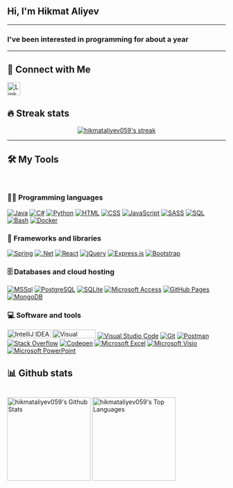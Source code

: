 <h2>Hi, I'm <strong>Hikmat Aliyev</strong></h2>
<hr>
<h3>I've been interested in programming for about a year</h3>

<hr>

<h2> 🚀 Connect with Me</h2>
<a href="https://www.linkedin.com/in/hikmat-aliyev-5959trt/">
    <img src="https://cdn.jsdelivr.net/gh/devicons/devicon/icons/linkedin/linkedin-original.svg" alt="LinkedIn" width="30" height="30"/>
</a>

## 🔥 Streak stats

<p align="center">
  <a href="https://github.com/hikmataliyev059">
    <img title="🔥 Get streak stats for your profile at git.io/streak-stats" alt="hikmataliyev059's streak" src="https://github-readme-streak-stats.herokuapp.com/?user=hikmataliyev059&theme=monokai-metallian&hide_border=true"/>
  </a>
</p>

<hr/>

## 🛠️ My Tools
<br/>

### 👨‍💻 Programming languages

<p>
    <a href="#"><img alt="Java" src="https://img.shields.io/badge/Java-ED8B00?logo=java&logoColor=white&style=plastic"></a>
    <a href="#"><img alt="C#" src="https://custom-icon-badges.herokuapp.com/badge/C%23-68217A.svg?logo=cs2&logoColor=white&style=plastic"></a>
    <a href="#"><img alt="Python" src="https://img.shields.io/badge/Python-3776AB?logo=python&logoColor=white&style=plastic"></a>
    <a href="#"><img alt="HTML" src="https://img.shields.io/badge/HTML-E34F26.svg?logo=html5&logoColor=white&style=plastic"></a>
    <a href="#"><img alt="CSS" src="https://img.shields.io/badge/CSS-1572B6.svg?logo=css3&logoColor=white&style=plastic"></a>
    <a href="#"><img alt="JavaScript" src="https://img.shields.io/badge/JavaScript-F7DF1E.svg?logo=javascript&logoColor=black&style=plastic"></a>
    <a href="#"><img alt="SASS" src="https://img.shields.io/badge/Sass-hotpink.svg?logo=SASS&logoColor=white&style=plastic"></a>
    <a href="#"><img alt="SQL" src="https://custom-icon-badges.herokuapp.com/badge/SQL-025E8C.svg?logo=database&logoColor=white&style=plastic"></a>
    <a href="#"><img alt="Bash" src="https://img.shields.io/badge/Bash-121011.svg?logo=gnu-bash&logoColor=white&style=plastic"></a>
    <a href="https://www.docker.com/"><img alt="Docker" src="https://img.shields.io/badge/Docker-2496ED?logo=docker&logoColor=white&style=plastic"></a>
</p>

### 🧰 Frameworks and libraries

<p>
    <a href="https://spring.io/"><img alt="Spring" src="https://img.shields.io/badge/Spring-6DB33F?logo=spring&logoColor=white&style=plastic"></a>
    <a href="#"><img alt=".Net" src="https://img.shields.io/badge/.NET-5C2D91?style=for-the-badge&logo=.net&logoColor=white&style=plastic"></a>
    <a href="#"><img alt="React" src="https://img.shields.io/badge/React-20232a.svg?logo=react&logoColor=%2361DAFB"></a>
    <a href="#"><img alt="jQuery" src="https://img.shields.io/badge/jQuery-0769AD?style=for-the-badge&logo=jquery&logoColor=white&style=plastic"></a>
    <a href="#"><img alt="Express.js" src="https://img.shields.io/badge/Express.js-404d59.svg?logo=express&logoColor=white"></a> 
    <a href="#"><img alt="Bootstrap" src="https://img.shields.io/badge/Bootstrap-7952B3.svg?logo=bootstrap&logoColor=white"></a>
</p>

### 🗄️ Databases and cloud hosting

<p>
    <a href="#"><img alt="MSSql" src ="https://img.shields.io/badge/Microsoft_SQL_Server-CC2927?style=for-the-badge&logo=microsoft-sql-server&logoColor=white&style=plastic"></a>
    <a href="#"><img alt="PostgreSQL" src ="https://img.shields.io/badge/PostgreSQL-316192.svg?logo=postgresql&logoColor=white"></a>
    <a href="#"><img alt="SQLite" src ="https://img.shields.io/badge/SQLite-07405e.svg?logo=sqlite&logoColor=white"></a>
    <a href="#"><img alt="Microsoft Access" src ="https://img.shields.io/badge/Microsoft_Access-A4373A?style=for-the-badge&logo=microsoft-access&logoColor=white&style=plastic"></a>
    <a href="#"><img alt="GitHub Pages" src="https://img.shields.io/badge/GitHub%20Pages-327FC7.svg?logo=github&logoColor=white"></a>
     <a href="#"><img alt="MongoDB" src ="https://img.shields.io/badge/MongoDB-4ea94b.svg?logo=mongodb&logoColor=white"></a>
</p>

### 💻 Software and tools

<p>
    <a href="#"><img alt="IntelliJ IDEA" src="https://img.shields.io/badge/IntelliJ%20IDEA-3F51B5?style=for-the-badge&logoColor=white" width="100" height="20"></a>
    <a href="#"><img alt="Visual Studio" src="https://img.shields.io/badge/Visual%20Studio-5C2D91?style=for-the-badge&logo=visual-studio&logoColor=white" 
    width="100" height="20"></a>
    <a href="#"><img alt="Visual Studio Code" src="https://img.shields.io/badge/Visual%20Studio%20Code-0078d7.svg?logo=visual-studio-code&logoColor=white"></a>
    <a href="#"><img alt="Git" src="https://img.shields.io/badge/Git-F05033.svg?logo=git&logoColor=white"></a>
    <a href="#"><img alt="Postman" src="https://img.shields.io/badge/Postman-FF6C37?logo=postman&logoColor=white"></a>
    <a href="#"><img alt="Stack Overflow" src="https://img.shields.io/badge/-Stack%20Overflow-FE7A16?logo=stack-overflow&logoColor=white"></a>
    <a href="#"><img alt="Codepen" src="https://img.shields.io/badge/Codepen-000000.svg?logo=codepen&logoColor=white"></a>
    <a href="#"><img alt="Microsoft Excel" src="https://img.shields.io/badge/Microsoft_Excel-217346?style=for-the-badge&logo=microsoft- excel&logoColor=white&style=plastic"></a>
     <a href="#"><img alt="Microsoft Visio" src="https://img.shields.io/badge/Microsoft_Visio-3955A3?style=for-the-badgee&logo=microsoft- visio&logoColor=white&style=plastic"></a>
    <a href="#"><img alt="Microsoft PowerPoint" src="https://img.shields.io/badge/Microsoft_PowerPoint-B7472A?style=for-the-badge&logo=microsoft- powerpoint&logoColor=white&style=plastic"></a>
    
</p>


## 📊 Github stats

  <br/>
    <a href="#"><img alt="hikmataliyev059's Github Stats" src="https://github-readme-stats.vercel.app/api/?username=hikmataliyev059&show_icons=true&count_private=true&theme=react&hide_border=true&bg_color=1F222E&title_color=F85D7F&icon_color=F8D866" height="192px"/></a>
    <a href="#"><img alt="hikmataliyev059's Top Languages" src="https://github-readme-stats.vercel.app/api/top-langs/?username=hikmataliyev059&langs_count=8&layout=compact&theme=react&hide_border=true&bg_color=1F222E&title_color=F85D7F&icon_color=F8D866&hide=Jupyter%20Notebook" height="192px"/></a>
  <br/>
